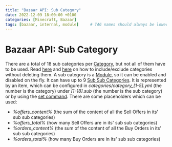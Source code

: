 ```yaml
---
title: "Bazaar API: Sub Category"
date: 2022-12-09 18:00:00 +0100
categories: [Minecraft, Bazaar]
tags: [bazaar, internal, module]     # TAG names should always be lowercase
---
```


# Bazaar API: Sub Category

There are a total of 18 sub categories per [Category]({{site.baseurl}}/posts/bazaar-category), but not all of them have to be used. 
Read [here]({{site.baseurl}}/posts/bazaar-cmd-open) and [here]({{site.baseurl}}/posts/bazaar-cmd-toggle) on how to include/exclude categories without deleting them.
A sub category is a [Module]({{site.baseurl}}/posts/bazaar-module), so it can be enabled and disabled on the fly. It can have up to 9 [Sub Sub Categories]({{site.baseurl}}/posts/bazaar-sub-sub-category). It is represented by an item, which can be configured in *categories/category_[1-5].yml* (the number is the category) under *[1-18].sub* (the number is the sub category) or by using the [set command]({{site.baseurl}}/posts/bazaar-cmd-set).
There are some placeholders which can be used:
* *%offers_content%* (the sum of the content of all the Sell Offers in its' sub sub categories)
* *%offers_total%* (how many Sell Offers are in its' sub sub categories)
* *%orders_content%* (the sum of the content of all the Buy Orders in its' sub sub categories)
* *%orders_total%* (how many Buy Orders are in its' sub sub categories)